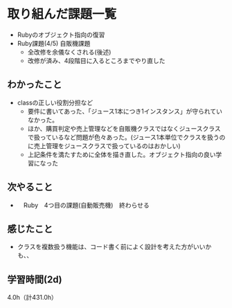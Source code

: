 # 取り組んだ課題一覧
- Rubyのオブジェクト指向の復習
- Ruby課題(4/5) 自販機課題
  - 全改修を余儀なくされる(後述)
  - 改修が済み、4段階目に入るところまでやり直した

## わかったこと
- classの正しい役割分担など
  - 要件に書いてあった、「ジュース1本につき1インスタンス」が守られていなかった。
  - ほか、購買判定や売上管理などを自販機クラスではなくジュースクラスで扱っているなど問題が色々あった。(ジュース1本単位でクラスを扱うのに売上管理をジュースクラスで扱っているのはおかしい)
  - 上記条件を満たすために全体を描き直した。オブジェクト指向の良い学習になった
## 次やること
- 　Ruby　4つ目の課題(自動販売機)　終わらせる

## 感じたこと
- クラスを複数扱う機能は、コード書く前によく設計を考えた方がいいかも、、
  
## 学習時間(2d)
4.0h（計431.0h）
